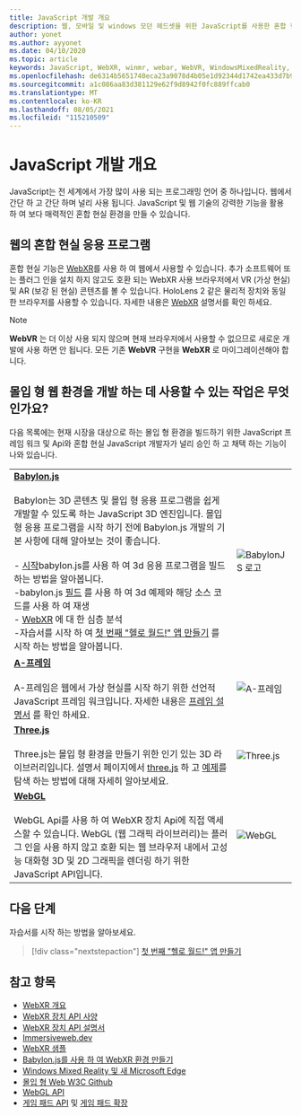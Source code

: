 ```yaml
---
title: JavaScript 개발 개요
description: 웹, 모바일 및 windows 모던 헤드셋을 위한 JavaScript를 사용한 혼합 현실 개발 개요입니다.
author: yonet
ms.author: ayyonet
ms.date: 04/10/2020
ms.topic: article
keywords: JavaScript, WebXR, winmr, webar, WebVR, WindowsMixedReality, HoloLens, windows mixed reality, 웹 vr, 웹 xr, 웹 mr, 웹 ar, 360, 360 비디오, 360 비디오, 360 photo, 360 사진, 360 콘텐츠, 몰입 형 웹, 몰입 형 웹, IW, immersiveweb
ms.openlocfilehash: de6314b5651740eca23a9078d4b05e1d92344d1742ea433d7b924cbde4457b8c
ms.sourcegitcommit: a1c086aa83d381129e62f9d8942f0fc889ffcab0
ms.translationtype: MT
ms.contentlocale: ko-KR
ms.lasthandoff: 08/05/2021
ms.locfileid: "115210509"
---
```

# <a name="javascript-development-overview"></a>JavaScript 개발 개요

JavaScript는 전 세계에서 가장 많이 사용 되는 프로그래밍 언어 중 하나입니다. 웹에서 간단 하 고 간단 하며 널리 사용 됩니다. JavaScript 및 웹 기술의 강력한 기능을 활용 하 여 보다 매력적인 혼합 현실 환경을 만들 수 있습니다.

## <a name="mixed-reality-applications-on-the-web"></a>웹의 혼합 현실 응용 프로그램

혼합 현실 기능은 [WebXR](webxr-overview.md)를 사용 하 여 웹에서 사용할 수 있습니다. 추가 소프트웨어 또는 플러그 인을 설치 하지 않고도 호환 되는 WebXR 사용 브라우저에서 VR (가상 현실) 및 AR (보강 된 현실) 콘텐츠를 볼 수 있습니다. HoloLens 2 같은 물리적 장치와 동일한 브라우저를 사용할 수 있습니다. 자세한 내용은 [WebXR](webxr-overview.md) 설명서를 확인 하세요.

> [!NOTE]
> **WebVR** 는 더 이상 사용 되지 않으며 현재 브라우저에서 사용할 수 없으므로 새로운 개발에 사용 하면 안 됩니다. 모든 기존 **WebVR** 구현을 **WebXR** 로 마이그레이션해야 합니다.

## <a name="what-can-i-use-to-develop-immersive-web-experiences"></a>몰입 형 웹 환경을 개발 하는 데 사용할 수 있는 작업은 무엇 인가요?

다음 목록에는 현재 시장을 대상으로 하는 몰입 형 환경을 빌드하기 위한 JavaScript 프레임 워크 및 Api와 혼합 현실 JavaScript 개발자가 널리 승인 하 고 채택 하는 기능이 나와 있습니다.

|  |  |
| --- | --- |
|[**Babylon.js**](https://doc.babylonjs.com/)<br/><br/> Babylon는 3D 콘텐츠 및 몰입 형 응용 프로그램을 쉽게 개발할 수 있도록 하는 JavaScript 3D 엔진입니다. 몰입 형 응용 프로그램을 시작 하기 전에 Babylon.js 개발의 기본 사항에 대해 알아보는 것이 좋습니다.<br/><br/>- [시작](https://doc.babylonjs.com/start)babylon.js를 사용 하 여 3d 응용 프로그램을 빌드하는 방법을 알아봅니다.<br/>-babylon.js [필드](https://doc.babylonjs.com/examples/) 를 사용 하 여 3d 예제와 해당 소스 코드를 사용 하 여 재생<br/>- [WebXR](https://doc.babylonjs.com/divingDeeper/webXR) 에 대 한 심층 분석<br/>-자습서를 시작 하 여 [첫 번째 "헬로 월드!" 앱 만들기](tutorials/babylonjs-webxr-helloworld/introduction-01.md) 를 시작 하는 방법을 알아봅니다.|![BabylonJS 로고](images/babylon.js.example.png) |
|[**A-프레임**](https://aframe.io/) <br/><br/>A-프레임은 웹에서 가상 현실를 시작 하기 위한 선언적 JavaScript 프레임 워크입니다. 자세한 내용은 [프레임 설명서](https://aframe.io/docs/1.2.0/introduction/) 를 확인 하세요. |![A-프레임](images/a-frame.example.png)  |
|[**Three.js**](https://threejs.org) <br/><br/>Three.js는 몰입 형 환경을 만들기 위한 인기 있는 3D 라이브러리입니다. 설명서 페이지에서 [three.js](https://threejs.org/docs/index.html#manual/en/introduction/Creating-a-scene) 하 고 [예제](https://threejs.org/examples/#webgl_animation_cloth)를 탐색 하는 방법에 대해 자세히 알아보세요. |![Three.js](images/three.js.example.png)  |
|[**WebGL**](https://developer.mozilla.org/en-US/docs/Web/API/WebGL_API)  <br/><br/>WebGL Api를 사용 하 여 WebXR 장치 Api에 직접 액세스할 수 있습니다. WebGL (웹 그래픽 라이브러리)는 플러그 인을 사용 하지 않고 호환 되는 웹 브라우저 내에서 고성능 대화형 3D 및 2D 그래픽을 렌더링 하기 위한 JavaScript API입니다. |![WebGL](images/webgl.example.png)  |

## <a name="next-steps"></a>다음 단계

자습서를 시작 하는 방법을 알아보세요.

> [!div class="nextstepaction"]
> [첫 번째 "헬로 월드!" 앱 만들기](tutorials/babylonjs-webxr-helloworld/introduction-01.md)

## <a name="see-also"></a>참고 항목

* [WebXR 개요](webxr-overview.md)
* [WebXR 장치 API 사양](https://immersive-web.github.io/webxr/)
* [WebXR 장치 API 설명서](https://developer.mozilla.org/en-US/docs/Web/API/WebXR_Device_API)
* [Immersiveweb.dev](https://immersiveweb.dev/)
* [WebXR 샘플](https://immersive-web.github.io/webxr-samples/)
* [Babylon.js를 사용 하 여 WebXR 환경 만들기](https://doc.babylonjs.com/how_to/introduction_to_webxr)
* [Windows Mixed Reality 및 새 Microsoft Edge](/windows/mixed-reality/new-microsoft-edge#introducing-the-new-microsoft-edge)
* [몰입 형 Web W3C Github](https://github.com/immersive-web)
* [WebGL API](/previous-versions/windows/internet-explorer/ie-developer/dev-guides/bg182648(v=vs.85))
* [게임 패드 API](https://msdn.microsoft.com/library/dn743630(v=vs.85).aspx) 및 [게임 패드 확장](https://w3c.github.io/gamepad/extensions.html)
